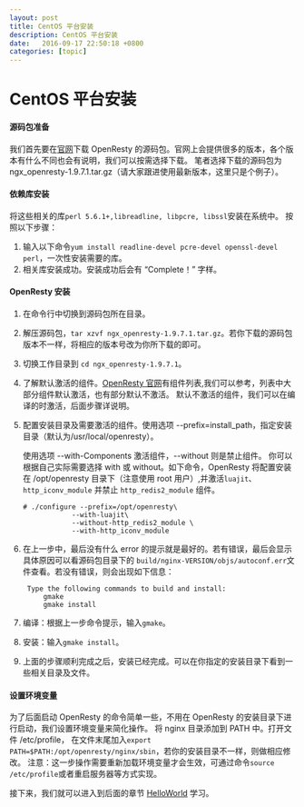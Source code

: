 ```yaml
---
layout: post
title: CentOS 平台安装
description: CentOS 平台安装
date:   2016-09-17 22:50:18 +0800 
categories: [topic]
---
```

# CentOS 平台安装

#### 源码包准备

我们首先要在[官网](http://openresty.org/)下载 OpenResty 的源码包。官网上会提供很多的版本，各个版本有什么不同也会有说明，我们可以按需选择下载。
笔者选择下载的源码包为 ngx_openresty-1.9.7.1.tar.gz（请大家跟进使用最新版本，这里只是个例子）。

#### 依赖库安装

将这些相关的库`perl 5.6.1+,libreadline, libpcre, libssl`安装在系统中。
按照以下步骤：

1. 输入以下命令```yum install readline-devel pcre-devel openssl-devel perl```，一次性安装需要的库。
2. 相关库安装成功。安装成功后会有 “Complete！” 字样。

#### OpenResty 安装

1. 在命令行中切换到源码包所在目录。
2. 解压源码包，```tar xzvf ngx_openresty-1.9.7.1.tar.gz```。若你下载的源码包版本不一样，将相应的版本号改为你所下载的即可。
3. 切换工作目录到 `cd ngx_openresty-1.9.7.1`。
4. 了解默认激活的组件。[OpenResty 官网](http://openresty.org/)有组件列表,我们可以参考，列表中大部分组件默认激活，也有部分默认不激活。
默认不激活的组件，我们可以在编译的时激活，后面步骤详说明。
5. 配置安装目录及需要激活的组件。使用选项 --prefix=install_path，指定安装目录（默认为/usr/local/openresty）。

	使用选项 --with-Components 激活组件，--without 则是禁止组件。
	你可以根据自己实际需要选择 with 或 without。如下命令，OpenResty 将配置安装在 /opt/openresty 目录下（注意使用 root 用户）,并激活`luajit`、`http_iconv_module` 并禁止 `http_redis2_module` 组件。

	```shell
	# ./configure --prefix=/opt/openresty\
				--with-luajit\
	            --without-http_redis2_module \
	            --with-http_iconv_module
	```

6. 在上一步中，最后没有什么 error 的提示就是最好的。若有错误，最后会显示
具体原因可以看源码包目录下的 `build/nginx-VERSION/objs/autoconf.err`文件查看。若没有错误，则会出现如下信息：

	```shell
	 Type the following commands to build and install:
	     gmake
	     gmake install
	```

7. 编译：根据上一步命令提示，输入`gmake`。
8. 安装：输入`gmake install`。
9. 上面的步骤顺利完成之后，安装已经完成。可以在你指定的安装目录下看到一些相关目录及文件。

#### 设置环境变量

为了后面启动 OpenResty 的命令简单一些，不用在 OpenResty 的安装目录下进行启动，我们设置环境变量来简化操作。
将 nginx 目录添加到 PATH 中。打开文件 /etc/profile，
在文件末尾加入`export PATH=$PATH:/opt/openresty/nginx/sbin`，若你的安装目录不一样，则做相应修改。
注意：这一步操作需要重新加载环境变量才会生效，可通过命令`source /etc/profile`或者重启服务器等方式实现。

接下来，我们就可以进入到后面的章节 [HelloWorld](helloworld.md) 学习。